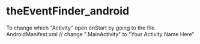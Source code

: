 # theEventFinder_android
To change which "Activity" open onStart by going to the file AndroidManifest.xml
<activity android:name=".MainActivity"> // change ".MainActivity" to "Your Activity Name Here"

